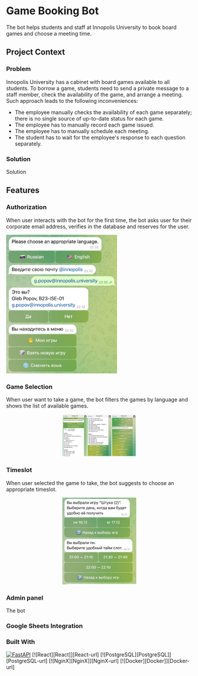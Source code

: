 # Game Booking Bot

The bot helps students and staff at Innopolis University to book board games and choose a meeting time. 

## Project Context

### Problem

Innopolis University has a cabinet with board games available to all students. To borrow a game, students need to send a private message to a staff member, check the availability of the game, and arrange a meeting. Such approach leads to the following inconveniences:
- The employee manually checks the availability of each game separately; there is no single source of up-to-date status for each game.
- The employee has to manually record each game issued.
- The employee has to manually schedule each meeting.
- The student has to wait for the employee's response to each question separately.

### Solution

Solution

## Features

### Authorization
When user interacts with the bot for the first time, the bot asks user for their corporate email address, verifies in the database and reserves for the user.

<p align="left">
<img src="https://raw.githubusercontent.com/gleb-pp/game-booking-bot/refs/heads/main/pic/auth.jpg" width="300"/>
</p>

### Game Selection
When user want to take a game, the bot filters the games by language and shows the list of available games.

<p align="center">
<img src="https://raw.githubusercontent.com/gleb-pp/game-booking-bot/refs/heads/main/pic/select.jpg" width="200"/>
</p>

### Timeslot 
When user selected the game to take, the bot suggests to choose an appropriate timeslot.

<p align="center">
<img src="https://raw.githubusercontent.com/gleb-pp/game-booking-bot/refs/heads/main/pic/timeslot.jpg" width="200"/>
</p>

### Admin panel
The bot 

### Google Sheets Integration


### Built With

[![FastAPI][FastAPI]][FastAPI-url]
[![React][React]][React-url]
[![PostgreSQL][PostgreSQL]][PostgreSQL-url]
[![NginX][NginX]][NginX-url]
[![Docker][Docker]][Docker-url]

[FastAPI]: https://img.shields.io/badge/FastAPI-005571?style=for-the-badge&logo=fastapi
[FastAPI-url]: https://fastapi.tiangolo.com/